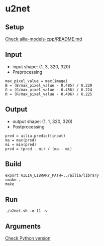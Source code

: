 # u2net

## Setup

[Check ailia-models-cpp/README.md](https://github.com/axinc-ai/ailia-models-cpp)

## Input

- input shape: (1, 3, 320, 320)  
- Preprocessing

```
max_pixel_value = max(image)
B = (B/max_pixel_value - 0.485) / 0.229
G = (G/max_pixel_value - 0.456) / 0.224
R = (R/max_pixel_value - 0.406) / 0.225
```

## Output

- output shape: (1, 1, 320, 320)
- Postprocessing

```
pred = ailia.predict(input)
ma = max(pred)
mi = min(pred)
pred = (pred - mi) / (ma - mi)
```

## Build

```
export AILIA_LIBRARY_PATH=../ailia/library
cmake .
make
```

## Run

```
./u2net.sh -o 11 -v
```

## Arguments

[Check Python version](https://github.com/axinc-ai/ailia-models/tree/master/image_segmentation/u2net)
